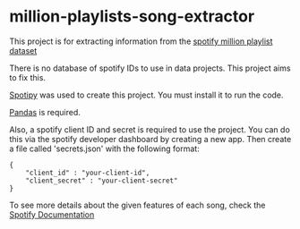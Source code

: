 # million-playlists-song-extractor
This project is for extracting information from the [spotify million playlist dataset](https://www.aicrowd.com/challenges/spotify-million-playlist-dataset-challenge#dataset)

There is no database of spotify IDs to use in data projects. This project aims to fix this.

[Spotipy](https://spotipy.readthedocs.io/en/2.21.0/#license) was used to create this project. You must install it to run the code.

[Pandas](https://pandas.pydata.org/) is required.

Also, a spotify client ID and secret is required to use the project. You can do this via the spotify developer dashboard by creating a new app. Then create a file called 'secrets.json' with the following format:

~~~
{
    "client_id" : "your-client-id",
    "client_secret" : "your-client-secret"
}
~~~
To see more details about the given features of each song, check the [Spotify Documentation](https://developer.spotify.com/documentation/web-api/reference/#/operations/get-several-audio-features)
